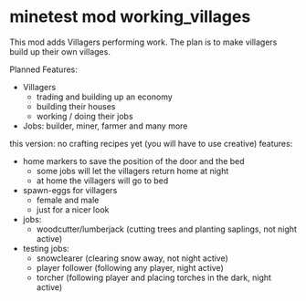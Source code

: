 # minetest mod working_villages
This mod adds Villagers performing work.
The plan is to make villagers build up their own villages.

Planned Features:
* Villagers
  * trading and building up an economy
  * building their houses
  * working / doing their jobs
* Jobs: builder, miner, farmer and many more

this version:
no crafting recipes yet (you will have to use creative)
features:
* home markers to save the position of the door and the bed
  * some jobs will let the villagers return home at night
  * at home the villagers will go to bed
* spawn-eggs for villagers
  * female and male
  * just for a nicer look
* jobs:
  * woodcutter/lumberjack (cutting trees and planting saplings, not night active)
* testing jobs:
  * snowclearer (clearing snow away, not night active)
  * player follower (following any player, night active)
  * torcher (following player and placing torches in the dark, night active)
